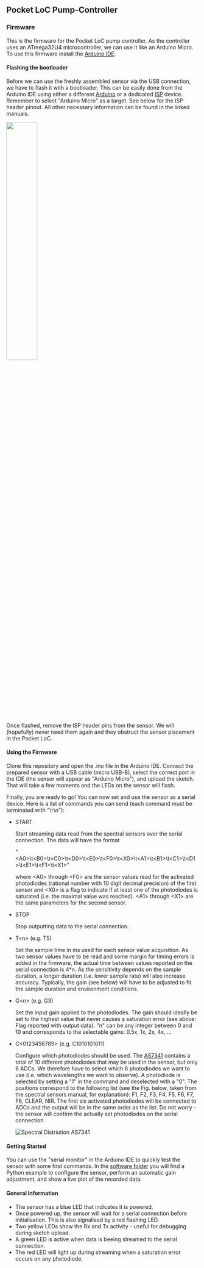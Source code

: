 ## Pocket LoC Pump-Controller

### Firmware
This is the firmware for the Pocket LoC pump controller. As the controller uses an ATmega32U4 microcontroller, we can use it like an Arduino Micro. To use this firmware install the [Arduino IDE](https://www.arduino.cc/en/software).



#### Flashing the bootloader
Before we can use the freshly assembled sensor via the USB connection, we have to flash it with a bootloader. This can be easily done from the Arduino IDE using either a different [Arduino](https://docs.arduino.cc/built-in-examples/arduino-isp/ArduinoISP#the-bootloader) or a dedicated [ISP](https://docs.arduino.cc/hacking/software/Bootloader#burning-the-bootloader) device. Remember to select "Arduino Micro" as a target. See below for the ISP header pinout. All other necessary information can be found in the linked manuals.

<img src="https://github.com/Pocket-LoC/Pump-Controller/blob/main/Firmware/ISP%20Pinout.png" width="40%"/>

Once flashed, remove the ISP header pins from the sensor. We will (hopefully) never need them again and they obstruct the sensor placement in the Pocket LoC.

#### Using the Firmware
Clone this repository and open the .ino file in the Arduino IDE. Connect the prepared sensor with a USB cable (micro USB-B), select the correct port in the IDE (the sensor will appear as "Arduino Micro"), and upload the sketch. That will take a few moments and the LEDs on the sensor will flash.

Finally, you are ready to go! You can now set and use the sensor as a serial device. Here is a list of commands you can send (each command must be terminated with "\r\n"):

- START

  Start streaming data read from the spectral sensors over the serial connection. The data will have the format 
  
  "\<A0>\t\<B0>\t\<C0>\t\<D0>\t\<E0>\t\<F0>\t\<X0>\t\<A1>\t\<B1>\t\<C1>\t\<D1>\t\<E1>\t\<F1>\t\<X1>"
  
  where \<A0> through \<F0> are the sensor values read for the activated photodiodes (rational number with 10 digit decimal precision) of the first sensor and \<X0> is a flag to indicate if at least one of the photodiodes is saturated (i.e. the maximal value was reached). \<A1> through \<X1> are the same parameters for the second sensor.
 
- STOP
 
  Stop outputting data to the serial connection.
  
- T\<n> (e.g. T5)
  
  Set the sample time in ms used for each sensor value acquisition. As two sensor values have to be read and some margin for timing errors is added in the firmware, the actual time between values reported on the serial connection is 4*n. As the sensitivity depends on the sample duration, a longer duration (i.e. lower sample rate) will also increase accuracy. Typically, the gain (see below) will have to be adjusted to fit the sample duration and environment conditions.
  
- G\<n> (e.g. G3)
  
  Set the input gain applied to the photodiodes. The gain should ideally be set to the highest value that never causes a saturation error (see above: Flag reported with output data). "n" can be any integer between 0 and 10 and corresponds to the selectable gains: 0.5x, 1x, 2x, 4x, ...
  
- C<0123456789> (e.g. C1010101011)
  
  Configure which photodiodes should be used. The [AS7341](https://ams.com/en/as7341) contains a total of 10 different photodiodes that may be used in the sensor, but only 6 ADCs. We therefore have to select which 6 photodiodes we want to use (i.e. which wavelengths we want to observe). A photodiode is selected by setting a "1" in the command and deselected with a "0". The positions correspond to the following list (see the Fig. below, taken from the spectral sensors manual, for explanation): F1, F2, F3, F4, F5, F6, F7, F8, CLEAR, NIR. The first six activated photodiodes will be connected to ADCs and the output will be in the same order as the list. Do not worry - the sensor will confirm the actually set photodiodes on the serial connection.
  
  ![Spectral Distriution AS7341](https://user-images.githubusercontent.com/42568983/200896588-a6347954-e436-44e7-8c64-45ed0d1019f8.PNG)

#### Getting Started
You can use the "serial monitor" in the Arduino IDE to quickly test the sensor with some first commands. In the [software folder](https://github.com/Pocket-LoC/Sensor/tree/main/Software) you will find a Python example to configure the sensor, perform an automatic gain adjustment, and show a live plot of the recorded data.

#### General Information

- The sensor has a blue LED that indicates it is powered.
- Once powered up, the sensor will wait for a serial connection before initialisation. This is also signalised by a red flashing LED.
- Two yellow LEDs show the Rx and Tx activity - useful for debugging during sketch upload.
- A green LED is active when data is beeing streamed to the serial connection.
- The red LED will light up during streaming when a saturation error occurs on any photodiode.


